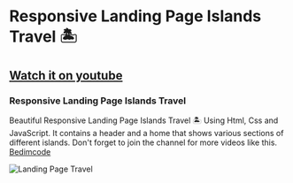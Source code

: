 # Responsive Landing Page Islands Travel 🏝️
## [Watch it on youtube](https://youtu.be/6GBVaHH_6bQ)
### Responsive Landing Page Islands Travel
Beautiful Responsive Landing Page Islands Travel 🏝️ Using Html, Css and JavaScript. It contains a header and a home that shows various sections of different islands.
Don't forget to join the channel for more videos like this. [Bedimcode](https://www.youtube.com/c/Bedimcode)

![Landing Page Travel](/preview.png)

